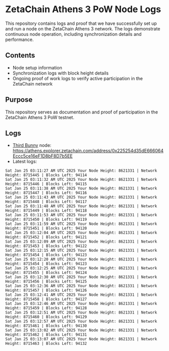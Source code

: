 # ZetaChain Athens 3 PoW Node Logs
This repository contains logs and proof that we have successfully set up and run a node on the ZetaChain Athens 3 network. The logs demonstrate continuous node operation, including synchronization details and performance.

## Contents
- Node setup information
- Synchronization logs with block height details
- Ongoing proof of work logs to verify active participation in the ZetaChain network

## Purpose
This repository serves as documentation and proof of participation in the ZetaChain Athens 3 PoW testnet.

## Logs

- [Third Bunny](https://thirdbunny.xyz/) node: https://athens.explorer.zetachain.com/address/0x225254d35dE666064Eccc5ce16eF1D8bF8D7b5EE
- Latest logs:
```
Sat Jan 25 03:11:27 AM UTC 2025 Your Node Height: 8621331 | Network Height: 8715445 | Blocks Left: 94114
Sat Jan 25 03:11:32 AM UTC 2025 Your Node Height: 8621331 | Network Height: 8715446 | Blocks Left: 94115
Sat Jan 25 03:11:38 AM UTC 2025 Your Node Height: 8621331 | Network Height: 8715447 | Blocks Left: 94116
Sat Jan 25 03:11:43 AM UTC 2025 Your Node Height: 8621331 | Network Height: 8715448 | Blocks Left: 94117
Sat Jan 25 03:11:48 AM UTC 2025 Your Node Height: 8621331 | Network Height: 8715449 | Blocks Left: 94118
Sat Jan 25 03:11:53 AM UTC 2025 Your Node Height: 8621331 | Network Height: 8715450 | Blocks Left: 94119
Sat Jan 25 03:11:59 AM UTC 2025 Your Node Height: 8621331 | Network Height: 8715451 | Blocks Left: 94120
Sat Jan 25 03:12:04 AM UTC 2025 Your Node Height: 8621331 | Network Height: 8715452 | Blocks Left: 94121
Sat Jan 25 03:12:09 AM UTC 2025 Your Node Height: 8621331 | Network Height: 8715453 | Blocks Left: 94122
Sat Jan 25 03:12:15 AM UTC 2025 Your Node Height: 8621331 | Network Height: 8715454 | Blocks Left: 94123
Sat Jan 25 03:12:20 AM UTC 2025 Your Node Height: 8621331 | Network Height: 8715454 | Blocks Left: 94123
Sat Jan 25 03:12:25 AM UTC 2025 Your Node Height: 8621331 | Network Height: 8715455 | Blocks Left: 94124
Sat Jan 25 03:12:30 AM UTC 2025 Your Node Height: 8621331 | Network Height: 8715456 | Blocks Left: 94125
Sat Jan 25 03:12:36 AM UTC 2025 Your Node Height: 8621331 | Network Height: 8715457 | Blocks Left: 94126
Sat Jan 25 03:12:41 AM UTC 2025 Your Node Height: 8621331 | Network Height: 8715458 | Blocks Left: 94127
Sat Jan 25 03:12:46 AM UTC 2025 Your Node Height: 8621331 | Network Height: 8715459 | Blocks Left: 94128
Sat Jan 25 03:12:51 AM UTC 2025 Your Node Height: 8621331 | Network Height: 8715460 | Blocks Left: 94129
Sat Jan 25 03:12:57 AM UTC 2025 Your Node Height: 8621331 | Network Height: 8715461 | Blocks Left: 94130
Sat Jan 25 03:13:02 AM UTC 2025 Your Node Height: 8621331 | Network Height: 8715462 | Blocks Left: 94131
Sat Jan 25 03:13:07 AM UTC 2025 Your Node Height: 8621331 | Network Height: 8715463 | Blocks Left: 94132
```
